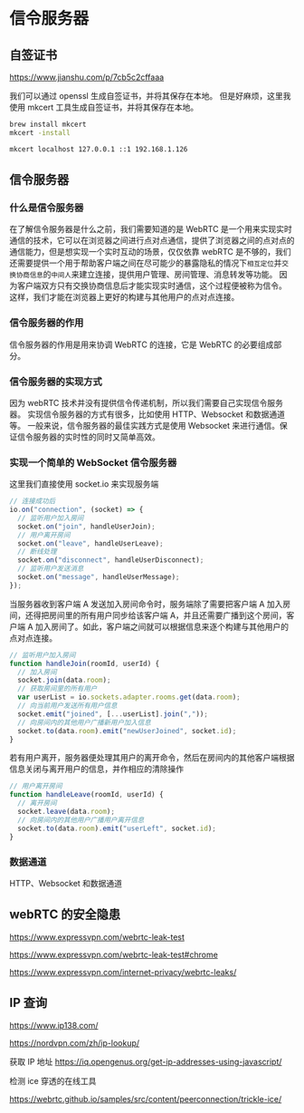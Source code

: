 # 信令服务器

## 自签证书

https://www.jianshu.com/p/7cb5c2cffaaa

我们可以通过 openssl 生成自签证书，并将其保存在本地。
但是好麻烦，这里我使用 mkcert 工具生成自签证书，并将其保存在本地。

```sh
brew install mkcert
mkcert -install
```

```sh
mkcert localhost 127.0.0.1 ::1 192.168.1.126
```

## 信令服务器

### 什么是信令服务器

在了解信令服务器是什么之前，我们需要知道的是 WebRTC 是一个用来实现实时通信的技术，它可以在浏览器之间进行点对点通信，提供了浏览器之间的点对点的通信能力，但是想实现一个实时互动的场景，仅仅依靠 webRTC 是不够的，我们还需要提供一个用于帮助客户端之间在尽可能少的暴露隐私的情况下`相互定位`并`交换协商信息`的`中间人`来建立连接，提供用户管理、房间管理、消息转发等功能。 因为客户端双方只有交换协商信息后才能实现实时通信，这个过程便被称为信令。
这样，我们才能在浏览器上更好的构建与其他用户的点对点连接。

### 信令服务器的作用

信令服务器的作用是用来协调 WebRTC 的连接，它是 WebRTC 的必要组成部分。

### 信令服务器的实现方式

因为 webRTC 技术并没有提供信令传递机制，所以我们需要自己实现信令服务器。
实现信令服务器的方式有很多，比如使用 HTTP、Websocket 和数据通道等。
一般来说，信令服务器的最佳实践方式是使用 Websocket 来进行通信。保证信令服务器的实时性的同时又简单高效。

### 实现一个简单的 WebSocket 信令服务器

这里我们直接使用 socket.io 来实现服务端

```javascript
// 连接成功后
io.on("connection", (socket) => {
  // 监听用户加入房间
  socket.on("join", handleUserJoin);
  // 用户离开房间
  socket.on("leave", handleUserLeave);
  // 断线处理
  socket.on("disconnect", handleUserDisconnect);
  // 监听用户发送消息
  socket.on("message", handleUserMessage);
});
```

当服务器收到客户端 A 发送加入房间命令时，服务端除了需要把客户端 A 加入房间，还得把房间里的所有用户同步给该客户端 A，并且还需要广播到这个房间，客户端 A 加入房间了。如此，客户端之间就可以根据信息来逐个构建与其他用户的点对点连接。

```javascript
// 监听用户加入房间
function handleJoin(roomId, userId) {
  // 加入房间
  socket.join(data.room);
  // 获取房间里的所有用户
  var userList = io.sockets.adapter.rooms.get(data.room);
  // 向当前用户发送所有用户信息
  socket.emit("joined", [...userList].join(","));
  // 向房间内的其他用户广播新用户加入信息
  socket.to(data.room).emit("newUserJoined", socket.id);
}
```

若有用户离开，服务器便处理其用户的离开命令，然后在房间内的其他客户端根据信息关闭与离开用户的信息，并作相应的清除操作

```javascript
// 用户离开房间
function handleLeave(roomId, userId) {
  // 离开房间
  socket.leave(data.room);
  // 向房间内的其他用户广播用户离开信息
  socket.to(data.room).emit("userLeft", socket.id);
}
```

### 数据通道

HTTP、Websocket 和数据通道

## webRTC 的安全隐患

https://www.expressvpn.com/webrtc-leak-test

https://www.expressvpn.com/webrtc-leak-test#chrome

https://www.expressvpn.com/internet-privacy/webrtc-leaks/

## IP 查询

https://www.ip138.com/

https://nordvpn.com/zh/ip-lookup/

获取 IP 地址
https://iq.opengenus.org/get-ip-addresses-using-javascript/

检测 ice 穿透的在线工具

https://webrtc.github.io/samples/src/content/peerconnection/trickle-ice/
